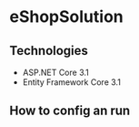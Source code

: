 # eShopSolution
## Technologies
- ASP.NET Core 3.1
- Entity Framework Core 3.1
## How to config an run
